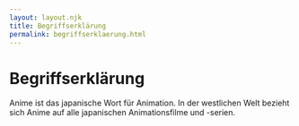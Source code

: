 ```yaml
---
layout: layout.njk
title: Begriffserklärung
permalink: begriffserklaerung.html
---
```


# Begriffserklärung
Anime ist das japanische Wort für Animation. In der westlichen Welt bezieht sich Anime auf alle japanischen Animationsfilme und -serien.
